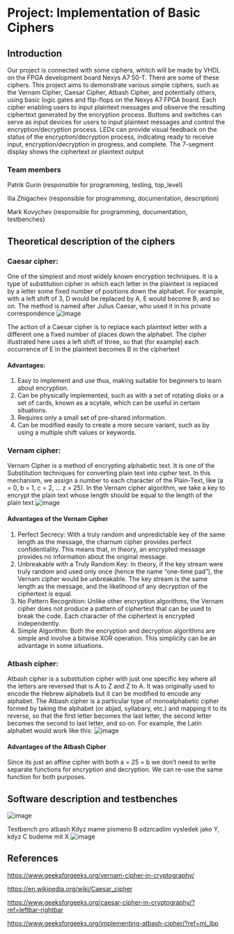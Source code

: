 # Project: Implementation of Basic Ciphers
## Introduction
Our project is connected with some ciphers, whitch will be made by VHDL on the FPGA development board Nexys A7 50-T. There are some of these ciphers. This project aims to demonstrate various simple ciphers, such as the Vernam Cipher, Caesar 
Cipher, Atbash Cipher, and potentially others, using basic logic gates and flip-flops on the Nexys A7 
FPGA board. Each cipher enabling users to input plaintext messages and observe the resulting ciphertext 
generated by the encryption process. Buttons and switches can serve as input devices for users to input 
plaintext messages and control the encryption/decryption process. LEDs can provide visual feedback 
on the status of the encryption/decryption process, indicating ready to receive input, encryption/decryption 
in progress, and complete. The 7-segment display shows the ciphertext or plaintext output
### Team members
Patrik Gurín (responsible for programming, testing, top_level)

Ilia Zhigachev (responsible for programming, documentation, description)

Mark Kovychev (responsible for programming, documentation, testbenches)
## Theoretical description of the ciphers
### Caesar cipher:
One of the simplest and most widely known encryption techniques. It is a type of substitution cipher in which each letter in the plaintext is replaced by a letter some fixed number of positions down the alphabet. For example, with a left shift of 3, D would be replaced by A, E would become B, and so on. The method is named after Julius Caesar, who used it in his private correspondence
![image](https://github.com/VelkyGecko/Project-DE1---Implementation-of-Basic-Ciphers/assets/166106704/0cc52307-89f1-4d31-8ca5-049b01b322b7)

The action of a Caesar cipher is to replace each plaintext letter with a different one a fixed number of places down the alphabet. The cipher illustrated here uses a left shift of three, so that (for example) each occurrence of E in the plaintext becomes B in the ciphertext

#### Advantages:
1) Easy to implement and use thus, making suitable for beginners to learn about encryption.
2) Can be physically implemented, such as with a set of rotating disks or a set of cards, known as a scytale, which can be useful in certain situations.
3) Requires only a small set of pre-shared information.
4) Can be modified easily to create a more secure variant, such as by using a multiple shift values or keywords.
### Vernam cipher:
Vernam Cipher is a method of encrypting alphabetic text. It is one of the Substitution techniques for converting plain text into cipher text. In this mechanism, we assign a number to each character of the Plain-Text, like (a = 0, b = 1, c = 2, … z = 25). 
In the Vernam cipher algorithm, we take a key to encrypt the plain text whose length should be equal to the length of the plain text
![image](https://github.com/VelkyGecko/Project-DE1---Implementation-of-Basic-Ciphers/assets/166106704/07c62c7f-57b8-4623-8952-116597dcf4e8)

#### Advantages of the Vernam Cipher
1) Perfect Secrecy: With a truly random and unpredictable key of the same length as the message, the charnum cipher provides perfect confidentiality. This means that, in theory, an encrypted message provides no information about the original message.
2) Unbreakable with a Truly Random Key: In theory, if the key stream were truly random and used only once (hence the name “one-time pad”), the Vernam cipher would be unbreakable. The key stream is the same length as the message, and the likelihood of any decryption of the ciphertext is equal.
3) No Pattern Recognition: Unlike other encryption algorithms, the Vernam cipher does not produce a pattern of ciphertext that can be used to break the code. Each character of the ciphertext is encrypted independently.
4) Simple Algorithm: Both the encryption and decryption algorithms are simple and involve a bitwise XOR operation. This simplicity can be an advantage in some situations.

### Atbash cipher:
Atbash cipher is a substitution cipher with just one specific key where all the letters are reversed that is A to Z and Z to A. It was originally used to encode the Hebrew alphabets but it can be modified to encode any alphabet. The Atbash cipher is a particular type of monoalphabetic cipher formed by taking the alphabet (or abjad, syllabary, etc.) and mapping it to its reverse, so that the first letter becomes the last letter, the second letter becomes the second to last letter, and so on. For example, the Latin alphabet would work like this:
![image](https://github.com/VelkyGecko/Project-DE1---Implementation-of-Basic-Ciphers/assets/166106704/b06f91f6-b220-42f6-8107-bbd30441a262)

#### Advantages of the Atbash Cipher
Since its just an affine cipher with both a = 25 = b we don’t need to write separate functions for encryption and decryption. We can re-use the same function for both purposes. 



## Software description and testbenches
![image](https://github.com/VelkyGecko/Project-DE1---Implementation-of-Basic-Ciphers/assets/166106704/5a145e55-31ab-4cf6-bc5a-ed6fb4906331)

Testbench pro atbash
Kdyz mame pismeno B odzrcadlim vysledek jako Y, kdyz  C budeme mit X
![image](https://github.com/VelkyGecko/Project-DE1---Implementation-of-Basic-Ciphers/assets/166106704/ad358f7c-f12b-490f-ba1a-ceff06d65e47)








## References 
https://www.geeksforgeeks.org/vernam-cipher-in-cryptography/

https://en.wikipedia.org/wiki/Caesar_cipher

https://www.geeksforgeeks.org/caesar-cipher-in-cryptography/?ref=leftbar-rightbar

https://www.geeksforgeeks.org/implementing-atbash-cipher/?ref=ml_lbp




